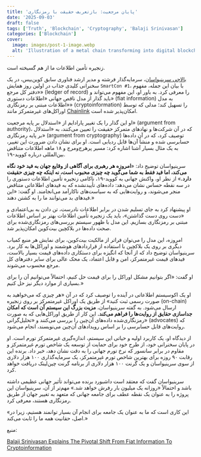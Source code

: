 ```yaml
---
title: 'پایان مرجعیت: بازتعریف حقیقت با رمزنگاری'
date: '2025-09-03'
draft: false
tags: ['Truth', 'Blockchain', 'Cryptography', 'Balaji Srinivasan']
categories: ['Blockchain']
cover:
  image: images/post-1-image.webp
  alt: 'Illustration of a metal chain transforming into digital blockchain code, symbolizing the transition from physical to digital systems.'
---
```


زنجیره تأمین اطلاعات ما از هم گسیخته است.

[بالاجی سرینیواسان](https://www.google.com/search?client=firefox-b-d&q=Balaji+Srinivasan)، سرمایه‌گذار فرشته و مدیر ارشد فناوری سابق کوین‌بیس، در یک سخنرانی کلیدی جذاب در اولین روز همایش `SmartCon #1`، با بیان این جمله، مفهوم «دفتر کل مرجع» (ledger of record) را معرفی کرد. به باور او، این مفهوم می‌تواند و باید گذار از مدل ناقص جهانی «اطلاعات دستوری» (fiat information) به مدل «اطلاعات مبتنی بر رمزنگاری» (cryptoinformation) را تسهیل کند؛ مدلی که توسط اوراکل‌های غیرمتمرکز مانند [Chainlink](https://chain.link/) امکان‌پذیر شده است.

او این گذار را یک تغییر پارادایم از «استدلال بر پایه مرجعیت» (argument from authority)، که در آن شرکت‌ها و نهادهای متمرکز حقیقت را تعیین می‌کنند، به «استدلال بر پایه رمزنگاری» (argument from cryptography) توصیف کرد، که در آن داده‌ها حسابرسی شده و منشأ آن‌ها قابل ردیابی است. او برای نشان دادن ضرورت این تغییر، به یک مثال بسیار آشنا اشاره کرد: مسیر پرهرج‌ومرج و ۱۸ ماهه اطلاعات متناقض بین‌المللی درباره کووید-۱۹.

سرینیواسان توضیح داد: «**امروزه هر رهبری برای آگاهی از وقایع جهان به فید خود نگاه می‌کند، اما فید فقط به شما می‌گوید چه چیزی محبوب است، نه اینکه چه چیزی حقیقت دارد.**» از نظر او، واکنش جهانی به کووید-۱۹، ناکامی زنجیره تأمین اطلاعات دستوری را در سه نقطه حساس نشان می‌دهد: داده‌های تأییدنشده که به فیدهای اطلاعاتی متناقض منجر می‌شوند، و روایت‌هایی که به سیاست‌های ناکارآمد می‌انجامند. او گفت: «این فیدهای بد می‌توانند ما را به کشتن دهند.»

او پیشنهاد کرد به جای تسلیم شدن در برابر اطلاعات نادرست، تن دادن به بی‌اعتمادی و «دست روی دست گذاشتن»، باید یک زنجیره تأمین اطلاعات بهتر بر اساس اطلاعات مبتنی بر رمزنگاری بسازیم. این مدل با ظهور سیستم بررسی‌های رمزنگاری‌شده برای صحت داده‌ها در بلاکچین بیت‌کوین امکان‌پذیر شد.

امروزه، این مدل را می‌توان فراتر از مالکیت بیت‌کوین، برای نمایش هر منبع کمیاب دیگری بر روی یک بلاکچین با استفاده از قراردادهای هوشمند و اوراکل‌ها به کار برد. سرینیواسان توضیح داد که از آنجا که انگیزه برای دستکاری داده‌های قیمت بسیار بالاست، فیدهای قیمت غیرمتمرکز، امن و قابل اعتماد، یک محک عالی برای سایر دفترهای کل مرجع محسوب می‌شوند.

او گفت: «اگر بتوانیم مشکل اوراکل را برای قیمت حل کنیم، احتمالاً می‌توانیم آن را برای بسیاری از موارد دیگر نیز حل کنیم.»

او یک اکوسیستم اطلاعاتی در آینده را توصیف کرد که در آن «هر چیزی که می‌خواهید به صورت رسمی ثبت کنید» از طریق یک اوراکل غیرمتمرکز بر روی زنجیره (on-chain) ارسال می‌شود. به گفته سرینیواسان، **مزیت بزرگ این سیستم آن است که امکان جداسازی حقایق از روایت‌ها را فراهم می‌کند.** این کار از طریق اوراکل‌هایی که به صورت رمزنگاری‌شده داده‌های آن‌چین را بررسی می‌کنند و «تحلیل‌گرانی» (advocates) که روایت‌های قابل حسابرسی را بر اساس رویدادهای آن‌چین می‌نویسند، انجام می‌شود.

از دیدگاه او، یک کاربرد اولیه و حیاتی این سیستم، اندازه‌گیری غیرمتمرکز تورم است. او در پایان سخنرانی خود، از طرح خود برای حمایت از توسعه یک شاخص تورم غیرمتمرکز و مقاوم در برابر سانسور که نرخ تورم جهانی را به دقت نشان دهد، خبر داد. برنده این رقابت ۹۰ روزه برای بهترین شاخص تورم غیرمتمرکز، یک سرمایه‌گذاری ۱۰۰ هزار دلاری از سوی سرینیواسان و یک گرنت ۱۰۰ هزار دلاری از برنامه گرنت چین‌لینک دریافت خواهد کرد.

سرینیواسان گفت که معتقد است داشبورد برنده می‌تواند تأثیر جهانی عظیمی داشته باشد و احتمالاً «روزانه یک میلیون بار رفرش خواهد شد.» مهم‌تر از آن، سرینیواسان این پروژه را به عنوان یک نقطه عطف برای جامعه جهانی که متعهد به تغییر جهان از طریق رمزنگاری هستند، معرفی کرد.

«این کاری است که ما به عنوان یک جامعه برای انجام آن بسیار توانمند هستیم، زیرا در اصل، حقانیت همه ما را ثابت می‌کند.»

منبع:

[Balaji Srinivasan Explains The Pivotal Shift From Fiat Information To Cryptoinformation](https://chainlinktoday.com/balaji-srinivasan-explains-the-pivotal-shift-from-fiat-information-to-cryptoinformation/)
